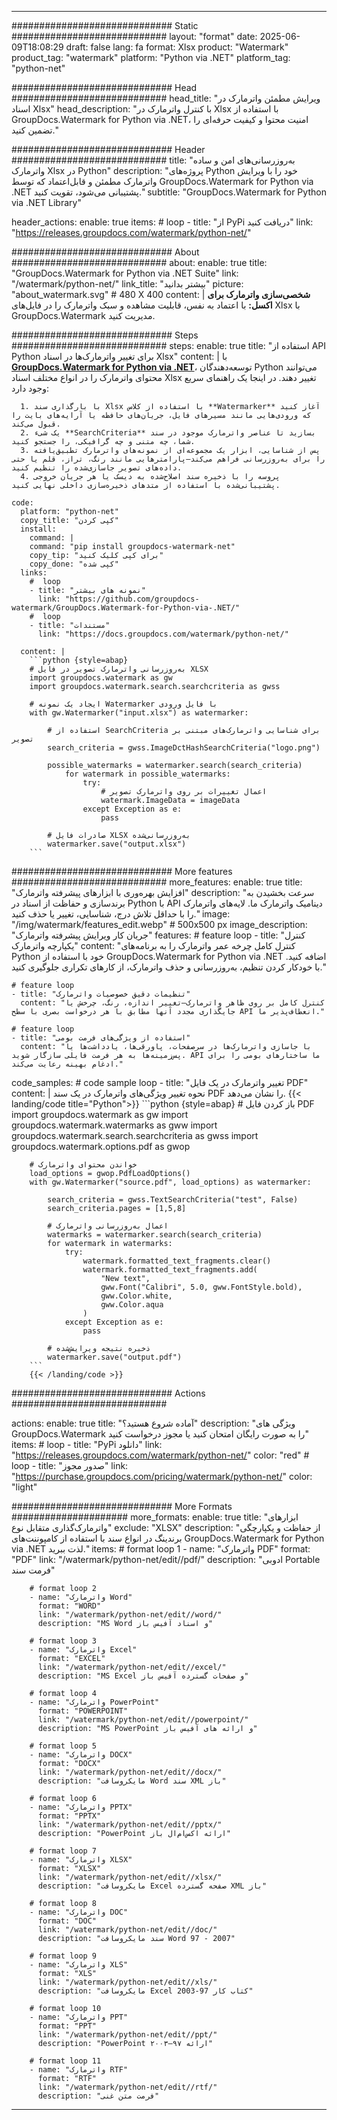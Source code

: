 
---
############################# Static ############################
layout: "format"
date:  2025-06-09T18:08:29
draft: false
lang: fa
format: Xlsx
product: "Watermark"
product_tag: "watermark"
platform: "Python via .NET"
platform_tag: "python-net"

############################# Head ############################
head_title: "ویرایش مطمئن واترمارک در اسناد Xlsx"
head_description: "با کنترل واترمارک در Xlsx با استفاده از GroupDocs.Watermark for Python via .NET، امنیت محتوا و کیفیت حرفه‌ای را تضمین کنید."

############################# Header ############################
title: "به‌روزرسانی‌های امن و ساده واترمارک Xlsx در Python" 
description: "پروژه‌های Python خود را با ویرایش واترمارک مطمئن و قابل‌اعتماد که توسط GroupDocs.Watermark for Python via .NET پشتیبانی می‌شود، تقویت کنید."
subtitle: "GroupDocs.Watermark for Python via .NET Library" 

header_actions:
  enable: true
  items:
    #  loop
    - title: "از PyPi دریافت کنید"
      link: "https://releases.groupdocs.com/watermark/python-net/"
      
############################# About ############################
about:
    enable: true
    title: "GroupDocs.Watermark for Python via .NET Suite"
    link: "/watermark/python-net/"
    link_title: "بیشتر بدانید"
    picture: "about_watermark.svg" # 480 X 400
    content: |
       **شخصی‌سازی واترمارک برای اکسل:** با اعتماد به نفس، قابلیت مشاهده و سبک واترمارک را در فایل‌های Xlsx با GroupDocs.Watermark مدیریت کنید.

############################# Steps ############################
steps:
    enable: true
    title: "استفاده از API Python برای تغییر واترمارک‌ها در اسناد Xlsx"
    content: |
      با **[GroupDocs.Watermark for Python via .NET](https://products.groupdocs.com/watermark/python-net/)**، توسعه‌دهندگان Python می‌توانند محتوای واترمارک را در انواع مختلف اسناد Xlsx تغییر دهند. در اینجا یک راهنمای سریع وجود دارد:
      
      1. با بارگذاری سند Xlsx با استفاده از کلاس **Watermarker** آغاز کنید که ورودی‌هایی مانند مسیرهای فایل، جریان‌های حافظه یا آرایه‌های بایت را قبول می‌کند.
      2. یک شیء **SearchCriteria** بسازید تا عناصر واترمارک موجود در سند شما، چه متنی و چه گرافیکی، را جستجو کنید.
      3. پس از شناسایی، ابزار یک مجموعه‌ای از نمونه‌های واترمارک تطبیق‌یافته را برای به‌روزرسانی فراهم می‌کند—پارامترهایی مانند رنگ، تراز، قلم یا حتی داده‌های تصویر جاسازی‌شده را تنظیم کنید.
      4. پروسه را با ذخیره سند اصلاح‌شده به دیسک یا هر جریان خروجی پشتیبانی‌شده با استفاده از متدهای ذخیره‌سازی داخلی نهایی کنید.
   
    code:
      platform: "python-net"
      copy_title: "کپی کردن"
      install:
        command: |
        command: "pip install groupdocs-watermark-net"
        copy_tip: "برای کپی کلیک کنید"
        copy_done: "کپی شده"
      links:
        #  loop
        - title: "نمونه های بیشتر"
          link: "https://github.com/groupdocs-watermark/GroupDocs.Watermark-for-Python-via-.NET/"
        #  loop
        - title: "مستندات"
          link: "https://docs.groupdocs.com/watermark/python-net/"
          
      content: |
        ```python {style=abap}
        # به‌روزرسانی واترمارک تصویر در فایل XLSX
        import groupdocs.watermark as gw
        import groupdocs.watermark.search.searchcriteria as gwss

        # ایجاد یک نمونه Watermarker با فایل ورودی
        with gw.Watermarker("input.xlsx") as watermarker:

            # استفاده از SearchCriteria برای شناسایی واترمارک‌های مبتنی بر تصویر
            search_criteria = gwss.ImageDctHashSearchCriteria("logo.png")

            possible_watermarks = watermarker.search(search_criteria)
                for watermark in possible_watermarks:
                    try:
                        # اعمال تغییرات بر روی واترمارک تصویر
                        watermark.ImageData = imageData
                    except Exception as e:
                        pass

            # صادرات فایل XLSX به‌روزرسانی‌شده
            watermarker.save("output.xlsx")
        ```     

############################# More features ############################
more_features:
  enable: true
  title: "افزایش بهره‌وری با ابزارهای پیشرفته واترمارک"
  description: "سرعت بخشیدن به برندسازی و حفاظت از اسناد در Python با API دینامیک واترمارک ما. لایه‌های واترمارک را با حداقل تلاش درج، شناسایی، تغییر یا حذف کنید."
  image: "/img/watermark/features_edit.webp" # 500x500 px
  image_description: "جریان کار ویرایش پیشرفته واترمارک"
  features:
    # feature loop
    - title: "کنترل یکپارچه واترمارک"
      content: "کنترل کامل چرخه عمر واترمارک را به برنامه‌های Python خود با استفاده از GroupDocs.Watermark for Python via .NET اضافه کنید. با خودکار کردن تنظیم، به‌روزرسانی و حذف واترمارک، از کارهای تکراری جلوگیری کنید."

    # feature loop
    - title: "تنظیمات دقیق خصوصیات واترمارک"
      content: "کنترل کامل بر روی ظاهر واترمارک—تغییر اندازه، رنگ، چرخش یا جایگذاری مجدد آنها مطابق با هر درخواست بصری با سطح API انعطاف‌پذیر ما."

    # feature loop
    - title: "استفاده از ویژگی‌های فرمت بومی"
      content: "با جاسازی واترمارک‌ها در سرصفحات، پاورقی‌ها، یادداشت‌ها یا پس‌زمینه‌ها به هر فرمت فایلی سازگار شوید. API ما ساختارهای بومی را برای ادغام بهینه رعایت می‌کند."
      
  code_samples:
    # code sample loop
    - title: "تغییر واترمارک در یک فایل PDF"
      content: |
        نحوه تغییر ویژگی‌های واترمارک در یک سند PDF را نشان می‌دهد.
        {{< landing/code title="Python">}}
        ```python {style=abap}
        # باز کردن فایل PDF
        import groupdocs.watermark as gw
        import groupdocs.watermark.watermarks as gww
        import groupdocs.watermark.search.searchcriteria as gwss
        import groupdocs.watermark.options.pdf as gwop

        # خواندن محتوای واترمارک
        load_options = gwop.PdfLoadOptions()
        with gw.Watermarker("source.pdf", load_options) as watermarker:

            search_criteria = gwss.TextSearchCriteria("test", False)
            search_criteria.pages = [1,5,8]

            # اعمال به‌روزرسانی واترمارک
            watermarks = watermarker.search(search_criteria)
            for watermark in watermarks:
                try:
                    watermark.formatted_text_fragments.clear()
                    watermark.formatted_text_fragments.add(
                        "New text", 
                        gww.Font("Calibri", 5.0, gww.FontStyle.bold), 
                        gww.Color.white, 
                        gww.Color.aqua
                    )
                except Exception as e:
                    pass
        
            # ذخیره نتیجه ویرایش‌شده
            watermarker.save("output.pdf")
        ```
        {{< /landing/code >}}


############################# Actions ############################

actions:
  enable: true
  title: "آماده شروع هستید؟"
  description: "ویژگی های GroupDocs.Watermark را به صورت رایگان امتحان کنید یا مجوز درخواست کنید"
  items:
    #  loop
    - title: "PyPi دانلود"
      link: "https://releases.groupdocs.com/watermark/python-net/"
      color: "red"
        #  loop
    - title: "صدور مجوز"
      link: "https://purchase.groupdocs.com/pricing/watermark/python-net/"
      color: "light"


############################# More Formats #####################
more_formats:
    enable: true
    title: "ابزارهای واترمارک‌گذاری متقابل نوع"
    exclude: "XLSX"
    description: "از حفاظت و یکپارچگی برندینگ در انواع سند با استفاده از کامپوننت‌های GroupDocs.Watermark for Python via .NET لذت ببرید."
    items: 
        # format loop 1
        - name: "واترمارک PDF"
          format: "PDF"
          link: "/watermark/python-net/edit//pdf/"
          description: "ادوبی Portable فرمت سند"

        # format loop 2
        - name: "واترمارک Word"
          format: "WORD"
          link: "/watermark/python-net/edit//word/"
          description: "MS Word و اسناد آفیس باز"
          
        # format loop 3
        - name: "واترمارک Excel"
          format: "EXCEL"
          link: "/watermark/python-net/edit//excel/"
          description: "MS Excel و صفحات گسترده آفیس باز"

        # format loop 4
        - name: "واترمارک PowerPoint"
          format: "POWERPOINT"
          link: "/watermark/python-net/edit//powerpoint/"
          description: "MS PowerPoint و ارائه های آفیس باز"

        # format loop 5
        - name: "واترمارک DOCX"
          format: "DOCX"
          link: "/watermark/python-net/edit//docx/"
          description: "مایکروسافت Word سند XML باز"
          
        # format loop 6
        - name: "واترمارک PPTX"
          format: "PPTX"
          link: "/watermark/python-net/edit//pptx/"
          description: "PowerPoint ارائه اکس‌ام‌ال باز"
          
        # format loop 7
        - name: "واترمارک XLSX"
          format: "XLSX"
          link: "/watermark/python-net/edit//xlsx/"
          description: "مایکروسافت Excel صفحه گسترده XML باز"

        # format loop 8
        - name: "واترمارک DOC"
          format: "DOC"
          link: "/watermark/python-net/edit//doc/"
          description: "سند مایکروسافت Word 97 - 2007"

        # format loop 9
        - name: "واترمارک XLS"
          format: "XLS"
          link: "/watermark/python-net/edit//xls/"
          description: "مایکروسافت Excel کتاب کار 97-2003"

        # format loop 10
        - name: "واترمارک PPT"
          format: "PPT"
          link: "/watermark/python-net/edit//ppt/"
          description: "PowerPoint ارائه ۹۷—۲۰۰۳"

        # format loop 11
        - name: "واترمارک RTF"
          format: "RTF"
          link: "/watermark/python-net/edit//rtf/"
          description: "فرمت متن غنی"

---